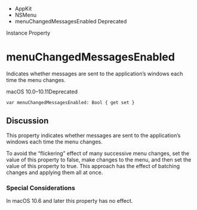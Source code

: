 

- AppKit
- NSMenu
-  menuChangedMessagesEnabled Deprecated

Instance Property

# menuChangedMessagesEnabled

Indicates whether messages are sent to the application’s windows each time the menu changes.

macOS 10.0–10.11Deprecated

``` source
var menuChangedMessagesEnabled: Bool { get set }
```

## Discussion

This property indicates whether messages are sent to the application’s windows each time the menu changes.

To avoid the “flickering” effect of many successive menu changes, set the value of this property to false, make changes to the menu, and then set the value of this property to true. This approach has the effect of batching changes and applying them all at once.

### Special Considerations

In macOS 10.6 and later this property has no effect.

